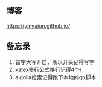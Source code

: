 ## 博客

https://yinyajun.github.io/


## 备忘录
1. 首字大写开启，所以开头记得写字
2. katex多行公式换行记得4个\
3. algolia检索记得跑下本地的go脚本
